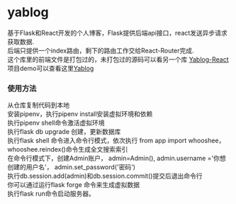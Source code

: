 # yablog  
基于Flask和React开发的个人博客，Flask提供后端api接口，react发送异步请求获取数据.  
后端只提供一个index路由，剩下的路由工作交给React-Router完成.  
这个库里的前端文件是打包过的，未打包过的源码可以看另一个库 [Yablog-React](https://github.com/YouHaonan/yablog-react)  
项目demo可以查看这里[Yablog](http://47.102.41.155/)  

### 使用方法
从仓库复制代码到本地  
安装pipenv，执行pipenv install安装虚拟环境和依赖  
执行pipenv shell命令激活虚拟环境  
执行flask db upgrade 创建，更新数据库  
执行flask shell 命令进入命令行模式，依次执行 from app import whooshee，whooshee.reindex()命令生成全文搜索索引  
在命令行模式下，创建Admin账户， admin=Admin(), admin.username ='你想创建的用户名'， admin.set_password('密码')  
执行db.session.add(admin)和db.session.commit()提交后退出命令行  
你可以通过运行flask forge 命令来生成虚拟数据  
执行flask run命令启动服务器。  
